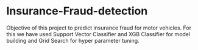 # Insurance-Fraud-detection

Objective of this project to predict insurance fraud for
motor vehicles. For this we have used Support Vector
Classifier and XGB Classifier for model building and Grid
Search for hyper parameter tuning.
